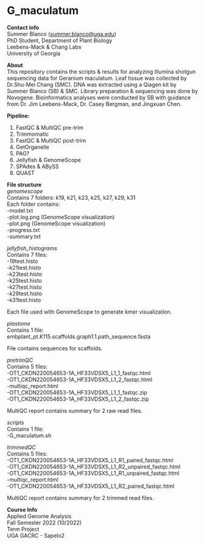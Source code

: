 # G_maculatum

**Contact info**  
Summer Blanco (summer.blanco@uga.edu)  
PhD Student, Department of Plant Biology  
Leebens-Mack & Chang Labs  
University of Georgia  

**About**  
This repository contains the scripts & results for analyzing Illumina shotgun sequencing data for Geranium maculatum. Leaf tissue was collected by Dr.Shu-Mei Chang (SMC). DNA was extracted using a Qiagen kit by Summer Blanco (SB) & SMC. Library preparation & sequencing was done by Novogene. Bioinformatics analyses were conducted by SB with guidance from Dr. Jim Leebens-Mack, Dr. Casey Bergman, and Jingxuan Chen.

**Pipeline:**
1) FastQC & MultiQC pre-trim
2) Trimmomatic
3) FastQC & MultiQC post-trim
4) GetOrganelle
5) PAG?
6) Jellyfish & GenomeScope
7) SPAdes & ABySS
8) QUAST

**File structure**  
*genomescope*  
Contains 7 folders: k19,	k21, k23, k25, k27, k29, k31  
Each folder contains:  
-model.txt  
-plot.log.png (GenomeScope visualization)  
-plot.png (GenomeScope visualization)  
-progress.txt  
-summary.txt  

*jellyfish_histograms*  
Contains 7 files:  
-19test.histo  
-k21test.histo  
-k23test.histo  
-k25test.histo  
-k27test.histo  
-k29test.histo  
-k31test.histo  

Each file used with GenomeScope to generate kmer visualization.

*plastome*  
Contains 1 file:  
embplant_pt.K115.scaffolds.graph1.1.path_sequence.fasta

File contains sequences for scaffolds.

*pretrimQC*  
Contains 5 files:  
-OT1_CKDN220054653-1A_HF33VDSX5_L1_1_fastqc.html  
-OT1_CKDN220054653-1A_HF33VDSX5_L1_2_fastqc.html  
-multiqc_report.html  
-OT1_CKDN220054653-1A_HF33VDSX5_L1_1_fastqc.zip  
-OT1_CKDN220054653-1A_HF33VDSX5_L1_2_fastqc.zip  

MultiQC report contains summary for 2 raw read files.

*scripts*  
Contains 1 file:  
-G_maculatum.sh

*trimmedQC*  
Contains 5 files:  
-OT1_CKDN220054653-1A_HF33VDSX5_L1_R1_paired_fastqc.html  
-OT1_CKDN220054653-1A_HF33VDSX5_L1_R2_unpaired_fastqc.html  
-OT1_CKDN220054653-1A_HF33VDSX5_L1_R1_unpaired_fastqc.html  
-multiqc_report.html  
-OT1_CKDN220054653-1A_HF33VDSX5_L1_R2_paired_fastqc.html  

MultiQC report contains summary for 2 trimmed read files.

**Course Info**  
Applied Genome Analysis  
Fall Semester 2022 (10/2022)  
Term Project  
UGA GACRC - Sapelo2  
